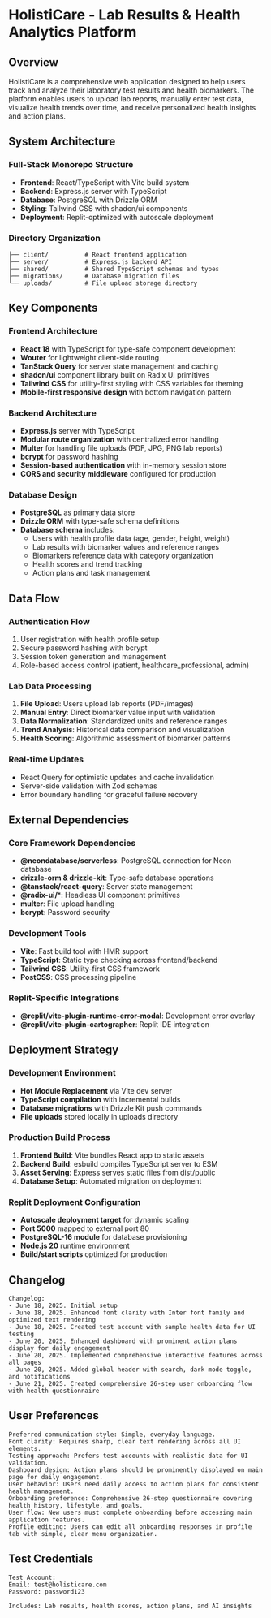 # HolistiCare - Lab Results & Health Analytics Platform

## Overview

HolistiCare is a comprehensive web application designed to help users track and analyze their laboratory test results and health biomarkers. The platform enables users to upload lab reports, manually enter test data, visualize health trends over time, and receive personalized health insights and action plans.

## System Architecture

### Full-Stack Monorepo Structure
- **Frontend**: React/TypeScript with Vite build system
- **Backend**: Express.js server with TypeScript
- **Database**: PostgreSQL with Drizzle ORM
- **Styling**: Tailwind CSS with shadcn/ui components
- **Deployment**: Replit-optimized with autoscale deployment

### Directory Organization
```
├── client/          # React frontend application
├── server/          # Express.js backend API
├── shared/          # Shared TypeScript schemas and types
├── migrations/      # Database migration files
└── uploads/         # File upload storage directory
```

## Key Components

### Frontend Architecture
- **React 18** with TypeScript for type-safe component development
- **Wouter** for lightweight client-side routing
- **TanStack Query** for server state management and caching
- **shadcn/ui** component library built on Radix UI primitives
- **Tailwind CSS** for utility-first styling with CSS variables for theming
- **Mobile-first responsive design** with bottom navigation pattern

### Backend Architecture
- **Express.js** server with TypeScript
- **Modular route organization** with centralized error handling
- **Multer** for handling file uploads (PDF, JPG, PNG lab reports)
- **bcrypt** for password hashing
- **Session-based authentication** with in-memory session store
- **CORS and security middleware** configured for production

### Database Design
- **PostgreSQL** as primary data store
- **Drizzle ORM** with type-safe schema definitions
- **Database schema** includes:
  - Users with health profile data (age, gender, height, weight)
  - Lab results with biomarker values and reference ranges
  - Biomarkers reference data with category organization
  - Health scores and trend tracking
  - Action plans and task management

## Data Flow

### Authentication Flow
1. User registration with health profile setup
2. Secure password hashing with bcrypt
3. Session token generation and management
4. Role-based access control (patient, healthcare_professional, admin)

### Lab Data Processing
1. **File Upload**: Users upload lab reports (PDF/images)
2. **Manual Entry**: Direct biomarker value input with validation
3. **Data Normalization**: Standardized units and reference ranges
4. **Trend Analysis**: Historical data comparison and visualization
5. **Health Scoring**: Algorithmic assessment of biomarker patterns

### Real-time Updates
- React Query for optimistic updates and cache invalidation
- Server-side validation with Zod schemas
- Error boundary handling for graceful failure recovery

## External Dependencies

### Core Framework Dependencies
- **@neondatabase/serverless**: PostgreSQL connection for Neon database
- **drizzle-orm & drizzle-kit**: Type-safe database operations
- **@tanstack/react-query**: Server state management
- **@radix-ui/***: Headless UI component primitives
- **multer**: File upload handling
- **bcrypt**: Password security

### Development Tools
- **Vite**: Fast build tool with HMR support
- **TypeScript**: Static type checking across frontend/backend
- **Tailwind CSS**: Utility-first CSS framework
- **PostCSS**: CSS processing pipeline

### Replit-Specific Integrations
- **@replit/vite-plugin-runtime-error-modal**: Development error overlay
- **@replit/vite-plugin-cartographer**: Replit IDE integration

## Deployment Strategy

### Development Environment
- **Hot Module Replacement** via Vite dev server
- **TypeScript compilation** with incremental builds
- **Database migrations** with Drizzle Kit push commands
- **File uploads** stored locally in uploads directory

### Production Build Process
1. **Frontend Build**: Vite bundles React app to static assets
2. **Backend Build**: esbuild compiles TypeScript server to ESM
3. **Asset Serving**: Express serves static files from dist/public
4. **Database Setup**: Automated migration on deployment

### Replit Deployment Configuration
- **Autoscale deployment target** for dynamic scaling
- **Port 5000** mapped to external port 80
- **PostgreSQL-16 module** for database provisioning
- **Node.js 20** runtime environment
- **Build/start scripts** optimized for production

## Changelog

```
Changelog:
- June 18, 2025. Initial setup
- June 18, 2025. Enhanced font clarity with Inter font family and optimized text rendering
- June 18, 2025. Created test account with sample health data for UI testing
- June 20, 2025. Enhanced dashboard with prominent action plans display for daily engagement
- June 20, 2025. Implemented comprehensive interactive features across all pages
- June 20, 2025. Added global header with search, dark mode toggle, and notifications
- June 21, 2025. Created comprehensive 26-step user onboarding flow with health questionnaire
```

## User Preferences

```
Preferred communication style: Simple, everyday language.
Font clarity: Requires sharp, clear text rendering across all UI elements.
Testing approach: Prefers test accounts with realistic data for UI validation.
Dashboard design: Action plans should be prominently displayed on main page for daily engagement.
User behavior: Users need daily access to action plans for consistent health management.
Onboarding preference: Comprehensive 26-step questionnaire covering health history, lifestyle, and goals.
User flow: New users must complete onboarding before accessing main application features.
Profile editing: Users can edit all onboarding responses in profile tab with simple, clear menu organization.
```

## Test Credentials

```
Test Account:
Email: test@holisticare.com
Password: password123

Includes: Lab results, health scores, action plans, and AI insights
```